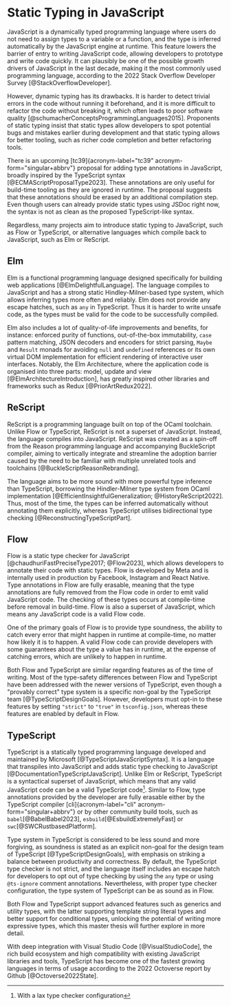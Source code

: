 # Static Typing in JavaScript

JavaScript is a dynamically typed programming language where users do not need to assign types to a variable or a function, and the type is inferred automatically by the JavaScript engine at runtime. This feature lowers the barrier of entry to writing JavaScript code, allowing developers to prototype and write code quickly. It can plausibly be one of the possible growth drivers of JavaScript in the last decade, making it the most commonly used programming language, according to the 2022 Stack Overflow Developer Survey [@StackOverflowDeveloper].

However, dynamic typing has its drawbacks. It is harder to detect trivial errors in the code without running it beforehand, and it is more difficult to refactor the code without breaking it, which often leads to poor software quality [@schumacherConceptsProgrammingLanguages2015]. Proponents of static typing insist that static types allow developers to spot potential bugs and mistakes earlier during development and that static typing allows for better tooling, such as richer code completion and better refactoring tools.

There is an upcoming [tc39]{acronym-label="tc39" acronym-form="singular+abbrv"} proposal for adding type annotations in JavaScript, broadly inspired by the TypeScript syntax [@ECMAScriptProposalType2023]. These annotations are only useful for build-time tooling as they are ignored in runtime. The proposal suggests that these annotations should be erased by an additional compilation step. Even though users can already provide static types using JSDoc right now, the syntax is not as clean as the proposed TypeScript-like syntax.

Regardless, many projects aim to introduce static typing to JavaScript, such as Flow or TypeScript, or alternative languages which compile back to JavaScript, such as Elm or ReScript.

## Elm

Elm is a functional programming language designed specifically for building web applications [@ElmDelightfulLanguage]. The language compiles to JavaScript and has a strong static Hindley-Milner-based type system, which allows inferring types more often and reliably. Elm does not provide any escape hatches, such as `any` in TypeScript. Thus it is harder to write unsafe code, as the types must be valid for the code to be successfully compiled.

Elm also includes a lot of quality-of-life improvements and benefits, for instance: enforced purity of functions, out-of-the-box immutability, `case` pattern matching, JSON decoders and encoders for strict parsing, `Maybe` and `Result` monads for avoiding `null` and `undefined` references or its own virtual DOM implementation for efficient rendering of interactive user interfaces. Notably, the Elm Architecture, where the application code is organised into three parts: model, update and view [@ElmArchitectureIntroduction], has greatly inspired other libraries and frameworks such as Redux [@PriorArtRedux2022].

## ReScript

ReScript is a programming language built on top of the OCaml toolchain. Unlike Flow or TypeScript, ReScript is not a superset of JavaScript. Instead, the language compiles into JavaScript. ReScript was created as a spin-off from the Reason programming language and accompanying BuckleScript compiler, aiming to vertically integrate and streamline the adoption barrier caused by the need to be familiar with multiple unrelated tools and toolchains [@BuckleScriptReasonRebranding].

The language aims to be more sound with more powerful type inference than TypeScript, borrowing the Hindler-Milner type system from OCaml implementation [@EfficientInsightfulGeneralization; @HistoryReScript2022]. Thus, most of the time, the types can be inferred automatically without annotating them explicitly, whereas TypeScript utilises bidirectional type checking [@ReconstructingTypeScriptPart].

## Flow

Flow is a static type checker for JavaScript [@chaudhuriFastPreciseType2017; @Flow2023], which allows developers to annotate their code with static types. Flow is developed by Meta and is internally used in production by Facebook, Instagram and React Native. Type annotations in Flow are fully erasable, meaning that the type annotations are fully removed from the Flow code in order to emit valid JavaScript code. The checking of these types occurs at compile-time before removal in build-time. Flow is also a superset of JavaScript, which means any JavaScript code is a valid Flow code.

One of the primary goals of Flow is to provide type soundness, the ability to catch every error that might happen in runtime at compile-time, no matter how likely it is to happen. A valid Flow code can provide developers with some guarantees about the type a value has in runtime, at the expense of catching errors, which are unlikely to happen in runtime.

Both Flow and TypeScript are similar regarding features as of the time of writing. Most of the type-safety differences between Flow and TypeScript have been addressed with the newer versions of TypeScript, even though a "provably correct" type system is a specific non-goal by the TypeScript team [@TypeScriptDesignGoals]. However, developers must opt-in to these features by setting `"strict"` to `"true"` in `tsconfig.json`, whereas these features are enabled by default in Flow.

## TypeScript

TypeScript is a statically typed programming language developed and maintained by Microsoft [@TypeScriptJavaScriptSyntax]. It is a language that transpiles into JavaScript and adds static type checking to JavaScript [@DocumentationTypeScriptJavaScript]. Unlike Elm or ReScript, TypeScript is a syntactical superset of JavaScript, which means that any valid JavaScript code can be a valid TypeScript code[^1]. Similar to Flow, type annotations provided by the developer are fully erasable either by the TypeScript compiler [cli]{acronym-label="cli" acronym-form="singular+abbrv"} or by other community build tools, such as `babel`[@BabelBabel2023], `esbuild`[@EsbuildExtremelyFast] or `swc`[@SWCRustbasedPlatform].

Type system in TypeScript is considered to be less sound and more forgiving, as soundness is stated as an explicit non-goal for the design team of TypeScript [@TypeScriptDesignGoals], with emphasis on striking a balance between productivity and correctness. By default, the TypeScript type checker is not strict, and the language itself includes an escape hatch for developers to opt out of type checking by using the `any` type or using `@ts-ignore` comment annotations. Nevertheless, with proper type checker configuration, the type system of TypeScript can be as sound as in Flow.

Both Flow and TypeScript support advanced features such as generics and utility types, with the latter supporting template string literal types and better support for conditional types, unlocking the potential of writing more expressive types, which this master thesis will further explore in more detail.

With deep integration with Visual Studio Code [@VisualStudioCode], the rich build ecosystem and high compatibility with existing JavaScript libraries and tools, TypeScript has become one of the fastest growing languages in terms of usage according to the 2022 Octoverse report by Github [@Octoverse2022State].

[^1]: With a lax type checker configuration

